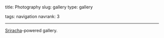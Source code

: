 title: Photography
slug: gallery
type: gallery

tags: navigation
navrank: 3

---

[Sriracha](http://github.com:ngokevin/sriracha)-powered gallery.


